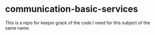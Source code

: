 communication-basic-services
============================

This is a repo for keepin grack of the code I need for this subject of the same name. 
